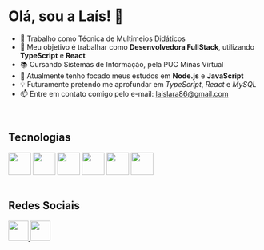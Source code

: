 # Olá, sou a Laís! 👋


- 🔭 Trabalho como Técnica de Multimeios Didáticos
- 🎯 Meu objetivo é trabalhar como **Desenvolvedora FullStack**, utilizando **TypeScript** e **React**
- 📚 Cursando Sistemas de Informação, pela PUC Minas Virtual
- 🌱 Atualmente tenho focado meus estudos em **Node.js** e **JavaScript**
- 💡 Futuramente pretendo me aprofundar em *TypeScript*, *React* e *MySQL*
- 📫 Entre em contato comigo pelo e-mail: laislara86@gmail.com

<br>

## Tecnologias
<div>
  <img src="https://img.shields.io/badge/node.js-6DA55F?style=for-the-badge&logo=node.js&logoColor=white" style="height: 45px;"/>
  <img src="https://img.shields.io/badge/javascript-%23323330.svg?style=for-the-badge&logo=javascript&logoColor=%23F7DF1E" style="height: 45px;"/>
  <img src="https://img.shields.io/badge/html5-%23E34F26.svg?style=for-the-badge&logo=html5&logoColor=white" style="height: 45px;"/>
  <img src="https://img.shields.io/badge/css3-%231572B6.svg?style=for-the-badge&logo=css3&logoColor=white" style="height: 45px;"/>
  <img src="https://img.shields.io/badge/git-%23F05033.svg?style=for-the-badge&logo=git&logoColor=white" style="height: 45px;"/>
  <img src="https://img.shields.io/badge/github-%23121011.svg?style=for-the-badge&logo=github&logoColor=white" style="height: 45px;"/>
</div>

<br>

## Redes Sociais
<a href="https://www.linkedin.com/in/lais-lara/">
  <img src="https://cdn.jsdelivr.net/gh/devicons/devicon@latest/icons/linkedin/linkedin-original.svg" style="width: 40px;"/>
</a>
<a href="https://www.instagram.com/lais_lfs/">
  <img src="https://raw.githubusercontent.com/rahuldkjain/github-profile-readme-generator/master/src/images/icons/Social/instagram.svg" style="width: 40px;"/>
</a>


<!--
**Lais-lfs/Lais-lfs** is a ✨ _special_ ✨ repository because its `README.md` (this file) appears on your GitHub profile.

Here are some ideas to get you started:

- 🔭 I’m currently working on ...
- 🌱 I’m currently learning ...
- 👯 I’m looking to collaborate on ...
- 🤔 I’m looking for help with ...
- 💬 Ask me about ...
- 📫 How to reach me: ...
- 😄 Pronouns: ...
- ⚡ Fun fact: ...
-->
